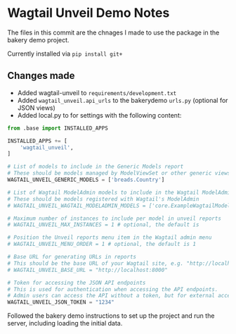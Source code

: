 # Wagtail Unveil Demo Notes

The files in this commit are the chnages I made to use the package in the bakery demo project.

Currently installed via `pip install git+`

## Changes made

- Added wagtail-unveil to `requirements/development.txt`
- Added `wagtail_unveil.api_urls` to the bakerydemo `urls.py` (optional for JSON views)
- Added local.py to for settings with the following content:

```python
from .base import INSTALLED_APPS

INSTALLED_APPS += [
    'wagtail_unveil',
]

# List of models to include in the Generic Models report
# These should be models managed by ModelViewSet or other generic views
WAGTAIL_UNVEIL_GENERIC_MODELS = ['breads.Country']

# List of Wagtail ModelAdmin models to include in the Wagtail ModelAdmin report
# These should be models registered with Wagtail's ModelAdmin
# WAGTAIL_UNVEIL_WAGTAIL_MODELADMIN_MODELS = ['core.ExampleWagtailModeladminModel']

# Maximum number of instances to include per model in unveil reports
# WAGTAIL_UNVEIL_MAX_INSTANCES = 1 # optional, the default is

# Position the Unveil reports menu item in the Wagtail admin menu
# WAGTAIL_UNVEIL_MENU_ORDER = 1 # optional, the default is 1

# Base URL for generating URLs in reports
# This should be the base URL of your Wagtail site, e.g. "http://localhost:8000"
# WAGTAIL_UNVEIL_BASE_URL = "http://localhost:8000"

# Token for accessing the JSON API endpoints
# This is used for authentication when accessing the API endpoints.
# Admin users can access the API without a token, but for external access, you should set this.
WAGTAIL_UNVEIL_JSON_TOKEN = "1234"
```

Followed the bakery demo instructions to set up the project and run the server, including loading the initial data.
